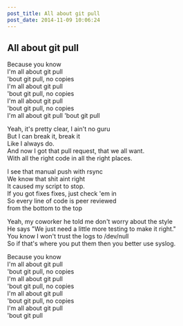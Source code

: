 ```yaml
---
post_title: All about git pull
post_date: 2014-11-09 10:06:24
---
```


## All about git pull

Because you know  
I'm all about git pull  
'bout git pull, no copies  
I'm all about git pull  
'bout git pull, no copies  
I'm all about git pull  
'bout git pull, no copies  
I'm all about git pull 
'bout git pull  

Yeah, it's pretty clear, I ain't no guru  
But I can break it, break it  
Like I always do.  
And now I got that pull request, that we all want.  
With all the right code in all the right places.  
  
I see that manual push with rsync  
We know that shit aint right  
It caused my script to stop.  
If you got fixes fixes, just check 'em in    
So every line of code is peer reviewed  
from the bottom to the top  

Yeah, my coworker he told me don't worry about the style  
He says "We just need a little more testing to make it right."  
You know I won't trust the logs to /dev/null  
So if that's where you put them then you better use syslog.  

Because you know  
I'm all about git pull  
'bout git pull, no copies  
I'm all about git pull  
'bout git pull, no copies  
I'm all about git pull  
'bout git pull, no copies  
I'm all about git pull  
'bout git pull  
 
